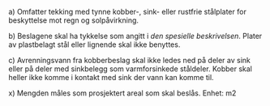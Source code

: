 a) Omfatter tekking med tynne kobber-, sink- eller rustfrie stålplater for beskyttelse mot regn og solpåvirkning.

b) Beslagene skal ha tykkelse som angitt i *den spesielle beskrivelsen*.
Plater av plastbelagt stål eller lignende skal ikke benyttes.

c) Avrenningsvann fra kobberbeslag skal ikke ledes ned på deler av sink eller på deler med sinkbelegg som varmforsinkede ståldeler. Kobber skal heller ikke komme i kontakt med sink der vann kan komme til.

x) Mengden måles som prosjektert areal som skal beslås. Enhet: m2

